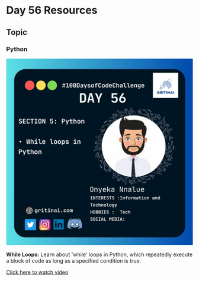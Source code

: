 # Day 56 Resources

## Topic

### Python

![100 days of code Day 56](https://github.com/GritinAI/100daysofcode2.0/blob/main/Images/Day56.jpg)

**While Loops:**
Learn about 'while' loops in Python, which repeatedly execute a block of code as long as a specified condition is true.

[Click here to watch video](https://youtu.be/ECduJk00mUU?si=H_8lc_1IKpCFhYxc)


